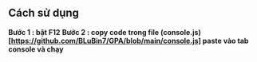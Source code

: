 ## Cách sử dụng
**Bước 1 : bật F12**
**Bước 2 :  copy code trong file (console.js)[https://github.com/BLuBin7/GPA/blob/main/console.js] paste vào tab console và chạy**
